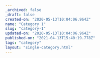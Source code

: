 ```yaml
---
_archived: false
_draft: false
created-on: "2020-05-13T10:04:06.964Z"
name: "Category 1"
slug: "category-1"
updated-on: "2020-05-13T10:04:06.964Z"
published-on: "2021-04-13T15:40:19.778Z"
tags: "category"
layout: "single-category.html"
---
```



